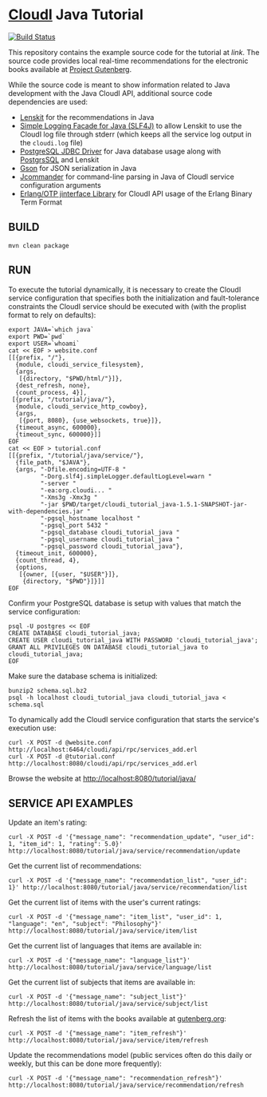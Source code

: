 [CloudI](http://cloudi.org) Java Tutorial
=========================================

[![Build Status](https://travis-ci.org/CloudI/cloudi_tutorial_java.png)](https://travis-ci.org/CloudI/cloudi_tutorial_java)

This repository contains the example source code for the tutorial at
_link_.  The source code provides local real-time recommendations for
the electronic books available at
[Project Gutenberg](http://www.gutenberg.org/).

While the source code is meant to show information related to Java development
with the Java CloudI API, additional source code dependencies are used:

* [Lenskit](http://lenskit.org/) for the recommendations in Java
* [Simple Logging Facade for Java (SLF4J)](http://www.slf4j.org/) to allow Lenskit to use the CloudI log file through stderr (which keeps all the service log output in the `cloudi.log` file)
* [PostgreSQL JDBC Driver](http://search.maven.org/#artifactdetails|org.postgresql|postgresql|9.3-1104-jdbc4|jar) for Java database usage along with [PostgrsSQL](https://www.postgresql.org/) and Lenskit
* [Gson](https://github.com/google/gson) for JSON serialization in Java
* [Jcommander](http://jcommander.org/) for command-line parsing in Java of CloudI service configuration arguments
* [Erlang/OTP jinterface Library](http://erlang.org/doc/apps/jinterface/jinterface_users_guide.html) for CloudI API usage of the Erlang Binary Term Format

BUILD
-----

    mvn clean package

RUN
---

To execute the tutorial dynamically, it is necessary to create the CloudI service configuration that specifies both the initialization and fault-tolerance constraints the CloudI service should be executed with (with the proplist format to rely on defaults): 

    export JAVA=`which java`
    export PWD=`pwd`
    export USER=`whoami`
    cat << EOF > website.conf
    [[{prefix, "/"},
      {module, cloudi_service_filesystem},
      {args,
       [{directory, "$PWD/html/"}]},
      {dest_refresh, none},
      {count_process, 4}],
     [{prefix, "/tutorial/java/"},
      {module, cloudi_service_http_cowboy},
      {args,
       [{port, 8080}, {use_websockets, true}]},
      {timeout_async, 600000},
      {timeout_sync, 600000}]]
    EOF
    cat << EOF > tutorial.conf
    [[{prefix, "/tutorial/java/service/"},
      {file_path, "$JAVA"},
      {args, "-Dfile.encoding=UTF-8 "
             "-Dorg.slf4j.simpleLogger.defaultLogLevel=warn "
             "-server "
             "-ea:org.cloudi... "
             "-Xms3g -Xmx3g "
             "-jar $PWD/target/cloudi_tutorial_java-1.5.1-SNAPSHOT-jar-with-dependencies.jar "
             "-pgsql_hostname localhost "
             "-pgsql_port 5432 "
             "-pgsql_database cloudi_tutorial_java "
             "-pgsql_username cloudi_tutorial_java "
             "-pgsql_password cloudi_tutorial_java"},
      {timeout_init, 600000},
      {count_thread, 4},
      {options,
       [{owner, [{user, "$USER"}]},
        {directory, "$PWD"}]}]]
    EOF


Confirm your PostgreSQL database is setup with values that match the service configuration:

    psql -U postgres << EOF
    CREATE DATABASE cloudi_tutorial_java;
    CREATE USER cloudi_tutorial_java WITH PASSWORD 'cloudi_tutorial_java';
    GRANT ALL PRIVILEGES ON DATABASE cloudi_tutorial_java to cloudi_tutorial_java;
    EOF


Make sure the database schema is initialized:

    bunzip2 schema.sql.bz2
    psql -h localhost cloudi_tutorial_java cloudi_tutorial_java < schema.sql


To dynamically add the CloudI service configuration that starts the service's execution use:

    curl -X POST -d @website.conf http://localhost:6464/cloudi/api/rpc/services_add.erl
    curl -X POST -d @tutorial.conf http://localhost:8080/cloudi/api/rpc/services_add.erl

Browse the website at [http://localhost:8080/tutorial/java/](http://localhost:8080/tutorial/java/)

SERVICE API EXAMPLES
--------------------

Update an item's rating:

    curl -X POST -d '{"message_name": "recommendation_update", "user_id": 1, "item_id": 1, "rating": 5.0}' http://localhost:8080/tutorial/java/service/recommendation/update

Get the current list of recommendations:

    curl -X POST -d '{"message_name": "recommendation_list", "user_id": 1}' http://localhost:8080/tutorial/java/service/recommendation/list

Get the current list of items with the user's current ratings:

    curl -X POST -d '{"message_name": "item_list", "user_id": 1, "language": "en", "subject": "Philosophy"}' http://localhost:8080/tutorial/java/service/item/list

Get the current list of languages that items are available in:

    curl -X POST -d '{"message_name": "language_list"}' http://localhost:8080/tutorial/java/service/language/list

Get the current list of subjects that items are available in:

    curl -X POST -d '{"message_name": "subject_list"}' http://localhost:8080/tutorial/java/service/subject/list

Refresh the list of items with the books available at [gutenberg.org](http://www.gutenberg.org/):

    curl -X POST -d '{"message_name": "item_refresh"}' http://localhost:8080/tutorial/java/service/item/refresh

Update the recommendations model (public services often do this daily or weekly, but this can be done more frequently):

    curl -X POST -d '{"message_name": "recommendation_refresh"}' http://localhost:8080/tutorial/java/service/recommendation/refresh

